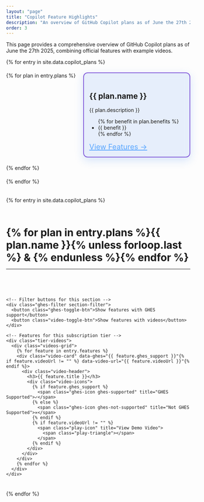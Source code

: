 ```yaml
---
layout: "page"
title: "Copilot Feature Highlights"
description: "An overview of GitHub Copilot plans as of June the 27th 2025, combining official features with example videos."
order: 3
---
```


This page provides a comprehensive overview of GitHub Copilot plans as of June the 27th 2025, combining official features with example videos.

<div class="features-vertical-container">

  <!-- Subscription Tiers Container -->
  <div class="subscription-wrapper">
    {% for entry in site.data.copilot_plans %}
    <div class="subscription-tiers-container {% if entry.width == '100%' %}full-width{% else %}half-width{% endif %}">
        {% for plan in entry.plans %}
        <div class="subscription-section">
          <h2>{{ plan.name }}</h2>
          <p>{{ plan.description }}</p>
          <ul>
            {% for benefit in plan.benefits %}
            <li>{{ benefit }}</li>
            {% endfor %}
          </ul>
          <div class="tier-link">
            <a href="#videos-{% for plan in entry.plans %}{{ plan.name | downcase | replace: ' ', '-' | replace: '+', 'plus' }}{% unless forloop.last %}-{% endunless %}{% endfor %}">View Features →</a>
          </div>
        </div>
        {% endfor %}
    </div>
    {% endfor %}
  </div>
  
  {% for entry in site.data.copilot_plans %}
    <div id="videos-{% for plan in entry.plans %}{{ plan.name | downcase | replace: ' ', '-' | replace: '+', 'plus' }}{% unless forloop.last %}-{% endunless %}{% endfor %}">
      <h1 style="margin-bottom: 0px">
        {% for plan in entry.plans %}{{ plan.name }}{% unless forloop.last %} & {% endunless %}{% endfor %}
      </h1>
      <hr />
    </div>
    
    <!-- Filter buttons for this section -->
    <div class="ghes-filter section-filter">
      <button class="ghes-toggle-btn">Show features with GHES support</button>
      <button class="video-toggle-btn">Show features with videos</button>
    </div>
    
    <!-- Features for this subscription tier -->
    <div class="tier-videos">
      <div class="videos-grid">
        {% for feature in entry.features %}
        <div class="video-card" data-ghes="{{ feature.ghes_support }}"{% if feature.videoUrl != "" %} data-video-url="{{ feature.videoUrl }}"{% endif %}>
          <div class="video-header">
            <h3>{{ feature.title }}</h3>
            <div class="video-icons">
              {% if feature.ghes_support %}
                <span class="ghes-icon ghes-supported" title="GHES Supported">✓</span>
              {% else %}
                <span class="ghes-icon ghes-not-supported" title="Not GHES Supported">✕</span>
              {% endif %}
              {% if feature.videoUrl != "" %}
                <span class="play-icon" title="View Demo Video">
                  <span class="play-triangle"></span>
                </span>
              {% endif %}
            </div>
          </div>
        </div>
        {% endfor %}
      </div>
    </div>
  {% endfor %}

</div>

<style>
/* Main container with vertical stacking */
.features-vertical-container {
  display: flex;
  flex-direction: column;
  gap: 10px;
}

/* Wrapper for subscription containers */
.subscription-wrapper {
  display: flex;
  flex-wrap: wrap;
  gap: 20px;
  margin-bottom: 10px;
}

/* GHES Filter Button */
.ghes-filter {
  text-align: left;
}

.ghes-toggle-btn, .video-toggle-btn {
  border: none;
  border-radius: 6px;
  padding: 10px 15px;
  cursor: pointer;
  font-size: 14px;
  font-weight: 500;
  transition: background-color 0.2s;
  margin-right: 10px;
  margin-bottom: 10px;
  color: white;
}

.ghes-toggle-btn {
  background-color: #28a745;
}

.video-toggle-btn {
  background-color: #0366d6;
}

.ghes-toggle-btn:hover {
  background-color: #218838;
}

.video-toggle-btn:hover {
  background-color: #0258c5;
}

.ghes-toggle-btn.active, .video-toggle-btn.active {
  background-color: #6c757d;
}

/* Subscription tiers container for horizontal layout */
.subscription-tiers-container {
  display: flex;
  flex-wrap: wrap;
  gap: 20px;
}

/* Full width entries (100%) - plans stack vertically */
.subscription-tiers-container.full-width {
  flex-direction: column;
  width: 100%;
}

/* Half width entries (50%) - plans display horizontally */
.subscription-tiers-container.half-width {
  flex-direction: row;
  width: calc(50% - 10px); /* Account for gap */
}

/* Subscription section styling */
.subscription-section {
  background: rgba(31, 111, 235, 0.10);
  border: 2px solid #7f56d9;
  border-radius: 12px;
  padding: 20px 15px 15px 15px;
  box-shadow: 0 8px 25px rgba(31, 111, 235, 0.18);
  flex: 1;
  min-width: 250px; /* Minimum width before wrapping */
  transition: all 0.3s ease;
  backdrop-filter: blur(10px);
}

/* Tier link styling */
.tier-link {
  margin-top: 15px;
  text-align: left;
  font-size: 20px;
}

.tier-link a {
  color: #58a6ff !important;
}

.tier-link a:visited {
  color: #58a6ff !important;
}

.tier-link a:hover {
  color: #79c0ff !important;
}

/* Videos section styling */
.videos-section-title {
  border-bottom: 1px solid #e1e4e8;
}

/* Video grid layouts */
.videos-grid {
  display: grid;
  gap: 10px;
  margin-bottom: 25px;
  grid-template-columns: repeat(auto-fill, minmax(180px, 1fr));
}

/* Video card styling */
.video-card {
  background: rgba(31, 111, 235, 0.10);
  border: 2px solid #7f56d9;
  border-radius: 12px;
  padding: 15px;
  box-shadow: 0 8px 25px rgba(31, 111, 235, 0.18);
  transition: all 0.3s ease;
  backdrop-filter: blur(10px);
}

.video-card[data-video-url] {
  cursor: pointer;
}

.video-card[data-video-url]:hover {
  transform: scale(1.05);
  background: rgba(31, 111, 235, 0.18);
  border-color: #7f56d9;
  box-shadow: 0 12px 30px rgba(31, 111, 235, 0.25);
}

/* Video header with title and icons */
.video-header {
  display: flex;
  justify-content: space-between;
  align-items: flex-start;
  gap: 8px;
}

.video-card h3 {
  font-size: 14px;
  font-weight: 500;
  margin: 0;
  line-height: 1.3;
  flex: 1;
}

/* Video icons container */
.video-icons {
  display: flex;
  gap: 6px;
  align-items: center;
  flex-shrink: 0;
}

/* Play button icon */
.play-icon {
  display: inline-flex;
  align-items: center;
  justify-content: center;
  width: 20px;
  height: 20px;
  background-color: #0366d6;
  border-radius: 50%;
  transition: background-color 0.2s;
}

.play-triangle {
  width: 0;
  height: 0;
  border-left: 8px solid white;
  border-top: 5px solid transparent;
  border-bottom: 5px solid transparent;
  margin-left: 2px; /* Slight offset to center the triangle visually */
}

/* GHES support icon */
.ghes-icon {
  display: inline-flex;
  align-items: center;
  justify-content: center;
  width: 18px;
  height: 18px;
  color: white;
  border-radius: 50%;
  font-size: 12px;
  font-weight: bold;
}

.ghes-supported {
  background-color: #28a745;
}

.ghes-not-supported {
  background-color: #dc3545;
  display: none; /* Hide by default */
}

/* Entry separator styling */
.entry-separator {
  margin: 0px 0px 25px 0px;
  border: 0;
  height: 1px;
  background-color: rgb(255, 255, 255, 0.5);
}

/* Responsive adjustments */
@media (max-width: 768px) {
  .videos-grid {
    grid-template-columns: repeat(auto-fill, minmax(150px, 1fr));
    gap: 8px;
  }
  
  .video-card {
    padding: 10px;
  }
  
  .video-card h3 {
    font-size: 13px;
  }
  
  .subscription-section {
    flex: 0 0 100%; /* Full width on small screens */
    min-width: 0; /* Override minimum width to prevent overflow */
  }
  
  .subscription-wrapper {
    flex-direction: column;
  }
  
  .subscription-tiers-container.half-width {
    width: 100%; /* Full width on mobile */
    flex-direction: column; /* Stack plans vertically on mobile */
  }
  
  .subscription-tiers-container {
    flex-wrap: nowrap; /* Prevent wrapping on small screens */
  }
}
</style>

<!-- JavaScript for filter toggle buttons and video card clicks -->
<script>
document.addEventListener('DOMContentLoaded', function() {
  const filterSections = document.querySelectorAll('.section-filter');
  
  // Handle video card clicks
  const videoCards = document.querySelectorAll('.video-card[data-video-url]');
  videoCards.forEach(function(card) {
    card.addEventListener('click', function() {
      const videoUrl = card.getAttribute('data-video-url');
      if (videoUrl) {
        window.open(videoUrl, '_blank');
      }
    });
  });
  
  filterSections.forEach(function(section) {
    const ghesToggleBtn = section.querySelector('.ghes-toggle-btn');
    const videoToggleBtn = section.querySelector('.video-toggle-btn');
    let ghesOnly = false;
    let videoOnly = false;

    // Find the next videos-grid after this section
    const nextVideosGrid = section.nextElementSibling.querySelector('.videos-grid');
    const videoCards = nextVideosGrid.querySelectorAll('.video-card');

    function applyFilters() {
      videoCards.forEach(card => {
        const ghesSupport = card.getAttribute('data-ghes') === 'true';
        const hasVideo = card.querySelector('.play-icon') !== null;
        
        let shouldShow = true;
        
        if (ghesOnly && !ghesSupport) {
          shouldShow = false;
        }
        
        if (videoOnly && !hasVideo) {
          shouldShow = false;
        }
        
        card.style.display = shouldShow ? '' : 'none';
      });
    }

    ghesToggleBtn.addEventListener('click', function() {
      ghesOnly = !ghesOnly;
      ghesToggleBtn.classList.toggle('active');
      
      if (ghesOnly) {
        ghesToggleBtn.textContent = 'Show all features';
      } else {
        ghesToggleBtn.textContent = 'Show features with GHES support';
      }
      
      applyFilters();
    });

    videoToggleBtn.addEventListener('click', function() {
      videoOnly = !videoOnly;
      videoToggleBtn.classList.toggle('active');
      
      if (videoOnly) {
        videoToggleBtn.textContent = 'Show all features';
      } else {
        videoToggleBtn.textContent = 'Show features with videos';
      }
      
      applyFilters();
    });
  });
});
</script>
